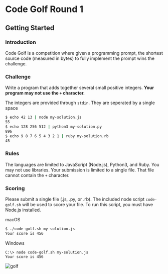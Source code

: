 Code Golf Round 1
===========================

Getting Started
---------------

### Introduction

Code Golf is a competition where given a programming prompt, the shortest source code (measured in bytes) to fully implement the prompt wins the challenge.

### Challenge

Write a program that adds together several small positive integers. **Your program may not use the `+` character.**

The integers are provided through `stdin`. They are seperated by a single space

```bash
$ echo 42 13 | node my-solution.js
55
$ echo 128 256 512 | python3 my-solution.py
896
$ echo 9 8 7 6 5 4 3 2 1 | ruby my-solution.rb
45
``` 

### Rules

The languages are limited to JavaScript (Node.js), Python3, and Ruby. You may not use libraries. Your submission is limited to a single file. That file cannot contain the `+` character.

### Scoring

Please submit a single file (.js, .py, or .rb). The included node script `code-golf.sh` will be used to score your file. To run this script, you must have Node.js installed.

macOS
```bash
$ ./code-golf.sh my-solution.js
Your score is 456
```

Windows
```
C:\> node code-golf.sh my-solution.js
Your score is 456
```


![golf](https://media.giphy.com/media/Moo8SpSUk6R4A/giphy.gif)